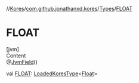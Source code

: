 //[Kores](../../index.md)/[com.github.jonathanxd.kores](../index.md)/[Types](index.md)/[FLOAT](-f-l-o-a-t.md)



# FLOAT  
[jvm]  
Content  
@[JvmField](https://kotlinlang.org/api/latest/jvm/stdlib/kotlin.jvm/-jvm-field/index.html)()  
  
val [FLOAT](-f-l-o-a-t.md): [LoadedKoresType](../../com.github.jonathanxd.kores.type/-loaded-kores-type/index.md)<[Float](https://kotlinlang.org/api/latest/jvm/stdlib/kotlin/-float/index.html)>  



